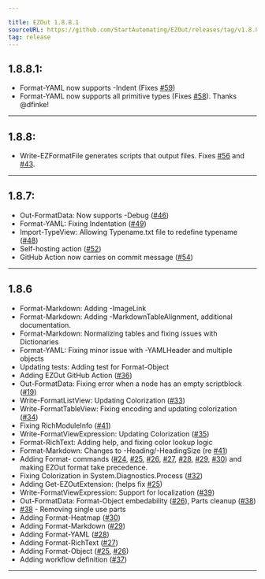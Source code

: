 ```yaml
---

title: EZOut 1.8.8.1
sourceURL: https://github.com/StartAutomating/EZOut/releases/tag/v1.8.8.1
tag: release
---
```

## 1.8.8.1:
* Format-YAML now supports -Indent (Fixes [#59](https://github.com/StartAutomating/EZOut/issues/59))
* Format-YAML now supports all primitive types (Fixes [#58](https://github.com/StartAutomating/EZOut/issues/58)). Thanks @dfinke!
---

## 1.8.8:
* Write-EZFormatFile generates scripts that output files.  Fixes [#56](https://github.com/StartAutomating/EZOut/issues/56) and [#43](https://github.com/StartAutomating/EZOut/issues/43).
---

## 1.8.7:
* Out-FormatData: Now supports -Debug ([#46](https://github.com/StartAutomating/EZOut/issues/46))
* Format-YAML: Fixing Indentation ([#49](https://github.com/StartAutomating/EZOut/issues/49))
* Import-TypeView: Allowing Typename.txt file to redefine typename ([#48](https://github.com/StartAutomating/EZOut/issues/48))
* Self-hosting action ([#52](https://github.com/StartAutomating/EZOut/issues/52))
* GitHub Action now carries on commit message ([#54](https://github.com/StartAutomating/EZOut/issues/54))
---
## 1.8.6
* Format-Markdown:  Adding -ImageLink
* Format-Markdown:  Adding -MarkdownTableAlignment, additional documentation.
* Format-Markdown:  Normalizing tables and fixing issues with Dictionaries
* Format-YAML: Fixing minor issue with -YAMLHeader and multiple objects
* Updating tests:  Adding test for Format-Object
* Adding EZOut GitHub Action ([#36](https://github.com/StartAutomating/EZOut/issues/36))
* Out-FormatData:  Fixing error when a node has an empty scriptblock ([#19](https://github.com/StartAutomating/EZOut/issues/19))
* Write-FormatListView:  Updating Colorization ([#33](https://github.com/StartAutomating/EZOut/issues/33))
* Write-FormatTableView:  Fixing encoding and updating colorization ([#34](https://github.com/StartAutomating/EZOut/issues/34))
* Fixing RichModuleInfo ([#41](https://github.com/StartAutomating/EZOut/issues/41))
* Write-FormatViewExpression:  Updating Colorization ([#35](https://github.com/StartAutomating/EZOut/issues/35))
* Format-RichText:  Adding help, and fixing color lookup logic
* Format-Markdown:  Changes to -Heading/-HeadingSize (re [#41](https://github.com/StartAutomating/EZOut/issues/41))
* Adding Format- commands ([#24](https://github.com/StartAutomating/EZOut/issues/24), [#25](https://github.com/StartAutomating/EZOut/issues/25), [#26](https://github.com/StartAutomating/EZOut/issues/26), [#27](https://github.com/StartAutomating/EZOut/issues/27), [#28](https://github.com/StartAutomating/EZOut/issues/28), [#29](https://github.com/StartAutomating/EZOut/issues/29), [#30](https://github.com/StartAutomating/EZOut/issues/30)) and making EZOut format take precedence.
* Fixing Colorization in System.Diagnostics.Process ([#32](https://github.com/StartAutomating/EZOut/issues/32))
* Adding Get-EZOutExtension: (helps fix [#25](https://github.com/StartAutomating/EZOut/issues/25))
* Write-FormatViewExpression:  Support for localization ([#39](https://github.com/StartAutomating/EZOut/issues/39))
* Out-FormatData:  Format-Object embedability ([#26](https://github.com/StartAutomating/EZOut/issues/26)), Parts cleanup ([#38](https://github.com/StartAutomating/EZOut/issues/38))
* [#38](https://github.com/StartAutomating/EZOut/issues/38) - Removing single use parts
* Adding Format-Heatmap ([#30](https://github.com/StartAutomating/EZOut/issues/30))
* Adding Format-Markdown ([#29](https://github.com/StartAutomating/EZOut/issues/29))
* Adding Format-YAML ([#28](https://github.com/StartAutomating/EZOut/issues/28))
* Adding Format-RichText ([#27](https://github.com/StartAutomating/EZOut/issues/27))
* Adding Format-Object ([#25](https://github.com/StartAutomating/EZOut/issues/25), [#26](https://github.com/StartAutomating/EZOut/issues/26))
* Adding workflow definition ([#37](https://github.com/StartAutomating/EZOut/issues/37))
---

